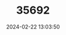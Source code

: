 ---
title: "35692"
category: "Nectandra hypoleuca"
draft: false
date: 2024-02-22 13:03:50
languages:
  Spanish; Castilian: ["Tiquísaro"]
---